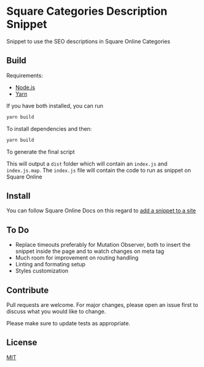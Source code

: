 # Square Categories Description Snippet

Snippet to use the SEO descriptions in Square Online Categories

## Build

Requirements:

- [Node.js](https://nodejs.org/)
- [Yarn](https://yarnpkg.com/)

If you have both installed, you can run

```bash
yarn build
```

To install dependencies and then:

```bash
yarn build
```

To generate the final script

This will output a `dist` folder which will contain an `index.js` and `index.js.map`. The `index.js` file will contain the code to run as snippet on Square Online

## Install

You can follow Square Online Docs on this regard to [add a snippet to a site](https://developer.squareup.com/docs/snippets-api/add-a-snippet)

## To Do

- Replace timeouts preferably for Mutation Observer, both to insert the snippet inside the page and to watch changes on meta tag
- Much room for improvement on routing handling
- Linting and formating setup
- Styles customization

## Contribute

Pull requests are welcome. For major changes, please open an issue first to discuss what you would like to change.

Please make sure to update tests as appropriate.

## License

[MIT](https://github.com/weareseeed/react-square-web-payments-sdk/blob/main/LICENSE)
